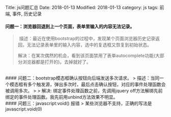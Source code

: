 Title:  js问题汇总
Date: 2018-01-13
Modified: 2018-01-13
category: js
tags: 前端, 事件, 历史记录

#### 问题一：浏览器回退到上一个页面，表单里输入的内容无法记录。
> 描述：最近在使用bootstrap的过程中，发现某个页面浏览器历史记录返回，无法记录表单里的输入内容，选中的复选框又恢复到初始状态。
>
> 解决：在某次偶然的机会，看到该页面禁用了表单autocomplete功能(大部分浏览器都是打开的)。去掉就好了。

<br/>
#### 问题二：bootstrap模态框确认按钮向后端发送多次请求。
> 描述：当同一个模态框有多个触发源，弹出多次时，最后点击确认按钮，对应的事件处理函数会被调用多次。
> 
> 解决: 绑定事件处理函数之前，先调用jquery off方法解绑先前绑定的事件处理函数。我先前用unbind方法效果不明显。

<br/>
#### 问题三：javascript:void() 报错
> 某些浏览器不支持，正确的写法是javascript.void(0)
